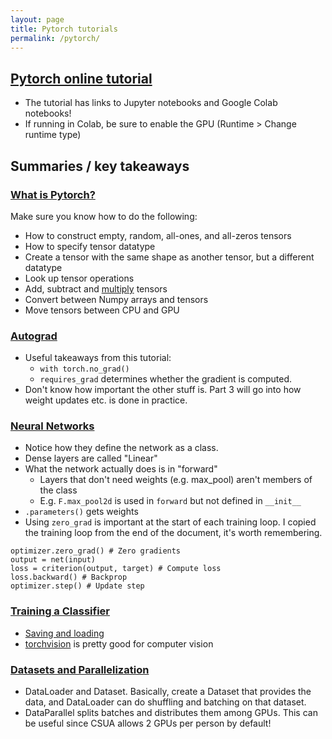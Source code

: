 ```yaml
---
layout: page
title: Pytorch tutorials
permalink: /pytorch/
---
```


## [Pytorch online tutorial](https://pytorch.org/tutorials/beginner/deep_learning_60min_blitz.html)
- The tutorial has links to Jupyter notebooks and Google Colab notebooks!
- If running in Colab, be sure to enable the GPU (Runtime > Change runtime type)

## Summaries / key takeaways

### [What is Pytorch?](https://pytorch.org/tutorials/beginner/blitz/tensor_tutorial.html#sphx-glr-beginner-blitz-tensor-tutorial-py)
Make sure you know how to do the following:

- How to construct empty, random, all-ones, and all-zeros tensors
- How to specify tensor datatype
- Create a tensor with the same shape as another tensor, but a different datatype
- Look up tensor operations
- Add, subtract and [multiply](https://stackoverflow.com/questions/44524901/how-to-do-product-of-matrices-in-pytorch) tensors
- Convert between Numpy arrays and tensors
- Move tensors between CPU and GPU

### [Autograd](https://pytorch.org/tutorials/beginner/blitz/autograd_tutorial.html#sphx-glr-beginner-blitz-autograd-tutorial-py)
- Useful takeaways from this tutorial:
    - `with torch.no_grad()`
    - `requires_grad` determines whether the gradient is computed.
- Don't know how important the other stuff is. Part 3 will go into how weight updates etc. is done in practice.

### [Neural Networks](https://colab.research.google.com/github/pytorch/tutorials/blob/gh-pages/_downloads/neural_networks_tutorial.ipynb#scrollTo=pFyfk2z9r48d)
- Notice how they define the network as a class.
- Dense layers are called "Linear"
- What the network actually does is in "forward"
    - Layers that don't need weights (e.g. max_pool) aren't members of the class
    - E.g. `F.max_pool2d` is used in `forward` but not defined in `__init__`
- `.parameters()` gets weights
- Using `zero_grad` is important at the start of each training loop.
I copied the training loop from the end of the document, it's worth remembering.
```
optimizer.zero_grad() # Zero gradients
output = net(input)
loss = criterion(output, target) # Compute loss
loss.backward() # Backprop
optimizer.step() # Update step
```

### [Training a Classifier](https://colab.research.google.com/github/pytorch/tutorials/blob/gh-pages/_downloads/cifar10_tutorial.ipynb)
- [Saving and loading](https://pytorch.org/docs/stable/notes/serialization.html)
- [torchvision](https://pytorch.org/docs/stable/torchvision/index.html) is pretty good for computer vision

### [Datasets and Parallelization](https://pytorch.org/tutorials/beginner/blitz/data_parallel_tutorial.html#sphx-glr-beginner-blitz-data-parallel-tutorial-py)
- DataLoader and Dataset. Basically, create a Dataset that provides the data, and DataLoader can do shuffling and batching on that dataset.
- DataParallel splits batches and distributes them among GPUs. This can be useful since CSUA allows 2 GPUs per person by default! 
